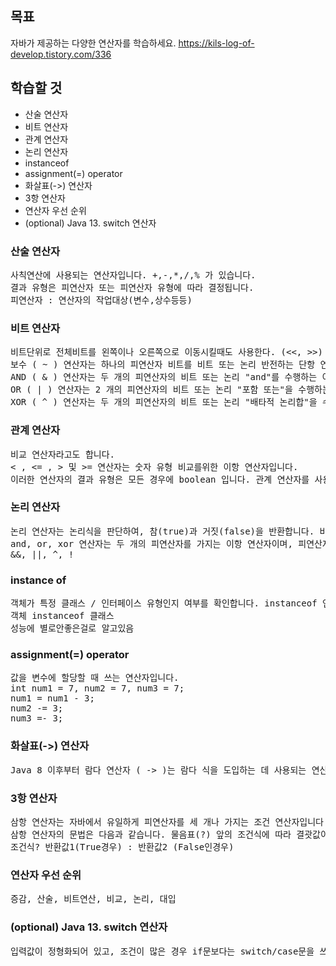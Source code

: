 ## 목표
자바가 제공하는 다양한 연산자를 학습하세요.
<https://kils-log-of-develop.tistory.com/336>

## 학습할 것
- 산술 연산자
- 비트 연산자
- 관계 연산자
- 논리 연산자
- instanceof
- assignment(=) operator
- 화살표(->) 연산자
- 3항 연산자
- 연산자 우선 순위
- (optional) Java 13. switch 연산자


### 산술 연산자
<pre>
사칙연산에 사용되는 연산자입니다. +,-,*,/,% 가 있습니다.
결과 유형은 피연산자 또는 피연산자 유형에 따라 결정됩니다.
피연산자 : 연산자의 작업대상(변수,상수등등)
</pre>

### 비트 연산자
<pre>
비트단위로 전체비트를 왼쪽이나 오른쪽으로 이동시킬때도 사용한다. (<<, >>) shift
보수 ( ~ ) 연산자는 하나의 피연산자 비트를 비트 또는 논리 반전하는 단항 연산자입니다.
AND ( & ) 연산자는 두 개의 피연산자의 비트 또는 논리 "and"를 수행하는 이항 연산자입니다.
OR ( | ) 연산자는 2 개의 피연산자의 비트 또는 논리 "포함 또는"을 수행하는 2 진 연산자입니다.
XOR ( ^ ) 연산자는 두 개의 피연산자의 비트 또는 논리 "배타적 논리합"을 수행하는 이항 연산자입니다.
</pre>


### 관계 연산자
<pre>
비교 연산자라고도 합니다.
< , <= , > 및 >= 연산자는 숫자 유형 비교를위한 이항 연산자입니다. 
이러한 연산자의 결과 유형은 모든 경우에 boolean 입니다. 관계 연산자를 사용하여 숫자를 다른 유형과 비교할 수 있습니다.
</pre>
 
### 논리 연산자
<pre>
논리 연산자는 논리식을 판단하여, 참(true)과 거짓(false)을 반환합니다. 비트연산자와는 다릅니다.
and, or, xor 연산자는 두 개의 피연산자를 가지는 이항 연산자이며, 피연산자들의 결합 방향은 왼쪽에서 오른쪽입니다.
&&, ||, ^, !
</pre>


### instance of
<pre>
객체가 특정 클래스 / 인터페이스 유형인지 여부를 확인합니다. instanceof 연산자는 다음과 같이 작성됩니다. (true, false를 반환)
객체 instanceof 클래스
성능에 별로안좋은걸로 알고있음
</pre>

### assignment(=) operator
<pre>
값을 변수에 할당할 때 쓰는 연산자입니다.
int num1 = 7, num2 = 7, num3 = 7;
num1 = num1 - 3;
num2 -= 3;
num3 =- 3;
</pre>

### 화살표(->) 연산자
<pre>
Java 8 이후부터 람다 연산자 ( -> )는 람다 식을 도입하는 데 사용되는 연산자입니다.
</pre>

### 3항 연산자
<pre>
삼항 연산자는 자바에서 유일하게 피연산자를 세 개나 가지는 조건 연산자입니다.
삼항 연산자의 문법은 다음과 같습니다. 물음표(?) 앞의 조건식에 따라 결괏값이 참(true)이면 반환값1을 반환하고, 결괏값이 거짓(false)이면 반환값2를 반환합니다.
조건식? 반환값1(True경우) : 반환값2 (False인경우)
</pre>

### 연산자 우선 순위
<pre>
증감, 산술, 비트연산, 비교, 논리, 대입
</pre>

### (optional) Java 13. switch 연산자
<pre>
입력값이 정형화되어 있고, 조건이 많은 경우 if문보다는 switch/case문을 쓰는것이 가독성에서 좀 더 유리하다.
</pre>

